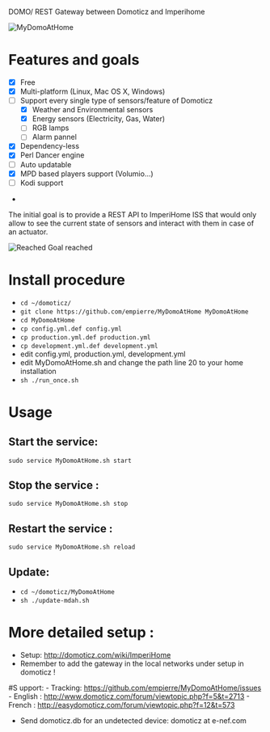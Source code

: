 DOMO/ REST Gateway between Domoticz and Imperihome

![MyDomoAtHome](http://domoticz.com/wiki/images/5/55/Imperihome.png "MyDomoAtHome")

# Features and goals
- [x] Free
- [x] Multi-platform (Linux, Mac OS X, Windows)
- [ ] Support every single type of sensors/feature of Domoticz
  - [x] Weather and Environmental sensors  
  - [x] Energy sensors (Electricity, Gas, Water)
  - [ ] RGB lamps
  - [ ] Alarm pannel
- [x] Dependency-less 
- [x] Perl Dancer engine
- [ ] Auto updatable
- [x] MPD based players support (Volumio...)
- [ ] Kodi support
- 
The initial goal is to provide a REST API to ImperiHome ISS that would only allow to see the current state of sensors and interact with them in case of an actuator. 

![Reached](https://cdn3.iconfinder.com/data/icons/10con/512/checkmark_tick-16.png) Goal reached


# Install procedure
  - `cd ~/domoticz/`
  - `git clone https://github.com/empierre/MyDomoAtHome MyDomoAtHome`
  - `cd MyDomoAtHome`
  - `cp config.yml.def config.yml`
  - `cp production.yml.def production.yml`
  - `cp development.yml.def development.yml`
  - edit config.yml, production.yml, development.yml
  - edit  MyDomoAtHome.sh and change the path line 20 to your home installation
  - `sh ./run_once.sh`
  
# Usage

## Start the service:
   `sudo service MyDomoAtHome.sh start`

## Stop the service :
   `sudo service MyDomoAtHome.sh stop`

## Restart the service :
   `sudo service MyDomoAtHome.sh reload`

## Update:
  - `cd ~/domoticz/MyDomoAtHome`
  - `sh ./update-mdah.sh`
  
# More detailed setup :
  - Setup: http://domoticz.com/wiki/ImperiHome
  - Remember to add the gateway in the local networks under setup in domoticz !
 
#S upport: 
    - Tracking: https://github.com/empierre/MyDomoAtHome/issues
    - English : http://www.domoticz.com/forum/viewtopic.php?f=5&t=2713
    - French  : http://easydomoticz.com/forum/viewtopic.php?f=12&t=573

  - Send domoticz.db for an undetected device: domoticz at e-nef.com

